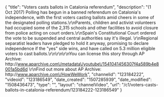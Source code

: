 {
    "title": "Voters casts ballots in Catalonia referendum",
    "description": "(1 Oct 2017) Polling has begun in a banned referendum on Catalonia's independence, with the first voters casting ballots amid cheers in some of the designated polling stations.\r\nParents, children and activist volunteers had occupied some of the 2,315 schools and other facilities to avoid closure from police acting on court orders.\r\nSpain's Constitutional Court ordered the vote to be suspended and central authorities say it's illegal. \r\nRegional separatist leaders have pledged to hold it anyway, promising to declare independence if the \"yes\" side wins, and have called on 5.3 million eligible voters to cast ballots.\r\n\r\n\r\nYou can license this story through AP Archive: http:\/\/www.aparchive.com\/metadata\/youtube\/1541041456307f4a589b4e8001a5bd6d \r\nFind out more about AP Archive: http:\/\/www.aparchive.com\/HowWeWork",
    "channelid": "123184222",
    "videoid": "123186549",
    "date_created": "1507285939",
    "date_modified": "1508436473",
    "type": "",
    "layout": "channelVideo",
    "url": "\/c1\/voters-casts-ballots-in-catalonia-referendum\/123184222-123186549"
}